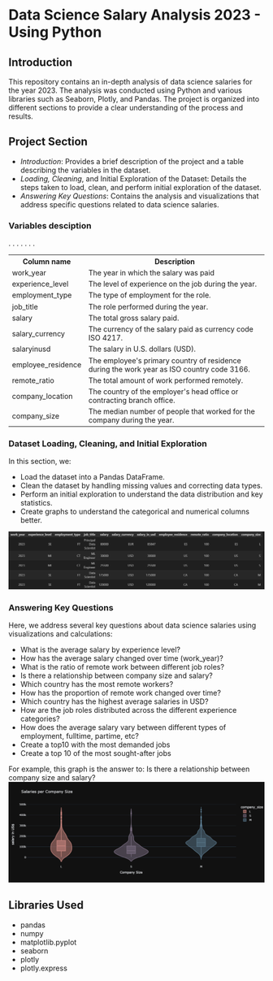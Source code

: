 # Data Science Salary Analysis 2023 - Using Python

## Introduction
This repository contains an in-depth analysis of data science salaries for the year 2023. The analysis was conducted using Python and various libraries such as Seaborn, Plotly, and Pandas. The project is organized into different sections to provide a clear understanding of the process and results.

## Project Section
- *Introduction*: Provides a brief description of the project and a table describing the variables in the dataset.
- *Loading, Cleaning*, and Initial Exploration of the Dataset: Details the steps taken to load, clean, and perform initial exploration of the dataset.
- *Answering Key Questions*: Contains the analysis and visualizations that address specific questions related to data science salaries.

### Variables desciption
<table>
  <tr>
    <th>Column name</th>
    <th>Description</th>
  </tr>
  <tr>
    <td>work_year</td>.
    <td>The year in which the salary was paid</td>.
  </tr>
  <tr>
    <td>experience_level</td>
    <td>The level of experience on the job during the year.</td> </td>
  </tr>
  <tr>
    <td>employment_type</td>.
    <td>The type of employment for the role.
  </tr>
  <tr>
    <td>job_title</td>
    <td>The role performed during the year.
  </tr>
  <tr>
    <td>salary</td>
    <td>The total gross salary paid.</td> 
  </tr>
  <tr>
    <td>salary_currency</td>.
    <td>The currency of the salary paid as currency code ISO 4217.</td>
  </tr>
  <tr>
    <td>salaryinusd</td>
    <td>The salary in U.S. dollars (USD).</td>
  </tr>
  <tr>
    <td>employee_residence</td>.
    <td>The employee's primary country of residence during the work year as ISO country code 3166.</td>
  </tr>
  <tr>
    <td>remote_ratio</td>.
    <td>The total amount of work performed remotely.</td>
  </tr>
  <tr>
    <td>company_location</td>.
    <td>The country of the employer's head office or contracting branch office.</td>
  </tr>
  <tr>
    <td>company_size</td>
    <td>The median number of people that worked for the company during the year.</td>
  </tr>
</table>

### Dataset Loading, Cleaning, and Initial Exploration
In this section, we:
- Load the dataset into a Pandas DataFrame.
- Clean the dataset by handling missing values and correcting data types.
- Perform an initial exploration to understand the data distribution and key statistics.
- Create graphs to understand the categorical and numerical columns better.

![alt text](image-1.png)

### Answering Key Questions
Here, we address several key questions about data science salaries using visualizations and calculations:
- What is the average salary by experience level?
- How has the average salary changed over time (work_year)?
- What is the ratio of remote work between different job roles?
- Is there a relationship between company size and salary?
- Which country has the most remote workers?
- How has the proportion of remote work changed over time?
- Which country has the highest average salaries in USD?
- How are the job roles distributed across the different experience categories?
- How does the average salary vary between different types of employment, fulltime, partime, etc?
- Create a top10 with the most demanded jobs
- Create a top 10 of the most sought-after jobs

For example, this graph is the answer to: Is there a relationship between company size and salary?
![alt text](image.png)

## Libraries Used
- pandas
- numpy
- matplotlib.pyplot
- seaborn 
- plotly 
- plotly.express 
